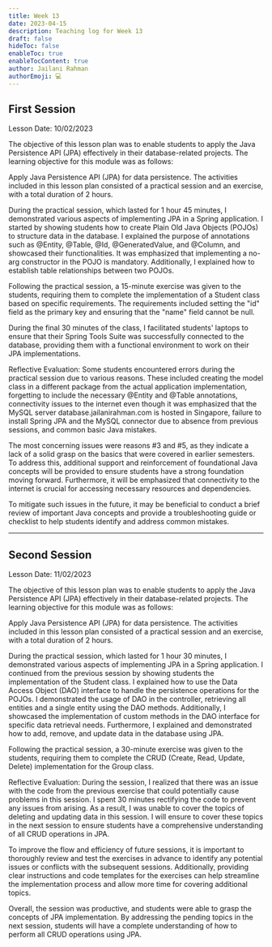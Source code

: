 ```yaml
---
title: Week 13
date: 2023-04-15
description: Teaching log for Week 13
draft: false
hideToc: false
enableToc: true
enableTocContent: true
author: Jailani Rahman
authorEmoji: 💻
---
```


## First Session

Lesson Date: 10/02/2023

The objective of this lesson plan was to enable students to apply the Java Persistence API (JPA) effectively in their database-related projects. The learning objective for this module was as follows:

Apply Java Persistence API (JPA) for data persistence.
The activities included in this lesson plan consisted of a practical session and an exercise, with a total duration of 2 hours.

During the practical session, which lasted for 1 hour 45 minutes, I demonstrated various aspects of implementing JPA in a Spring application. I started by showing students how to create Plain Old Java Objects (POJOs) to structure data in the database. I explained the purpose of annotations such as @Entity, @Table, @Id, @GeneratedValue, and @Column, and showcased their functionalities. It was emphasized that implementing a no-arg constructor in the POJO is mandatory. Additionally, I explained how to establish table relationships between two POJOs.

Following the practical session, a 15-minute exercise was given to the students, requiring them to complete the implementation of a Student class based on specific requirements. The requirements included setting the "id" field as the primary key and ensuring that the "name" field cannot be null.

During the final 30 minutes of the class, I facilitated students' laptops to ensure that their Spring Tools Suite was successfully connected to the database, providing them with a functional environment to work on their JPA implementations.

Reflective Evaluation:
Some students encountered errors during the practical session due to various reasons. These included creating the model class in a different package from the actual application implementation, forgetting to include the necessary @Entity and @Table annotations, connectivity issues to the internet even though it was emphasized that the MySQL server database.jailanirahman.com is hosted in Singapore, failure to install Spring JPA and the MySQL connector due to absence from previous sessions, and common basic Java mistakes.

The most concerning issues were reasons #3 and #5, as they indicate a lack of a solid grasp on the basics that were covered in earlier semesters. To address this, additional support and reinforcement of foundational Java concepts will be provided to ensure students have a strong foundation moving forward. Furthermore, it will be emphasized that connectivity to the internet is crucial for accessing necessary resources and dependencies.

To mitigate such issues in the future, it may be beneficial to conduct a brief review of important Java concepts and provide a troubleshooting guide or checklist to help students identify and address common mistakes.

---

## Second Session

Lesson Date: 11/02/2023

The objective of this lesson plan was to enable students to apply the Java Persistence API (JPA) effectively in their database-related projects. The learning objective for this module was as follows:

Apply Java Persistence API (JPA) for data persistence.
The activities included in this lesson plan consisted of a practical session and an exercise, with a total duration of 2 hours.

During the practical session, which lasted for 1 hour 30 minutes, I demonstrated various aspects of implementing JPA in a Spring application. I continued from the previous session by showing students the implementation of the Student class. I explained how to use the Data Access Object (DAO) interface to handle the persistence operations for the POJOs. I demonstrated the usage of DAO in the controller, retrieving all entities and a single entity using the DAO methods. Additionally, I showcased the implementation of custom methods in the DAO interface for specific data retrieval needs. Furthermore, I explained and demonstrated how to add, remove, and update data in the database using JPA.

Following the practical session, a 30-minute exercise was given to the students, requiring them to complete the CRUD (Create, Read, Update, Delete) implementation for the Group class.

Reflective Evaluation:
During the session, I realized that there was an issue with the code from the previous exercise that could potentially cause problems in this session. I spent 30 minutes rectifying the code to prevent any issues from arising. As a result, I was unable to cover the topics of deleting and updating data in this session. I will ensure to cover these topics in the next session to ensure students have a comprehensive understanding of all CRUD operations in JPA.

To improve the flow and efficiency of future sessions, it is important to thoroughly review and test the exercises in advance to identify any potential issues or conflicts with the subsequent sessions. Additionally, providing clear instructions and code templates for the exercises can help streamline the implementation process and allow more time for covering additional topics.

Overall, the session was productive, and students were able to grasp the concepts of JPA implementation. By addressing the pending topics in the next session, students will have a complete understanding of how to perform all CRUD operations using JPA.
